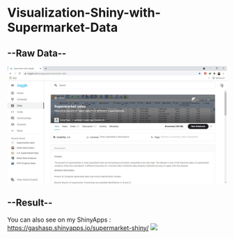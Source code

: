 # Visualization-Shiny-with-Supermarket-Data
## --Raw Data--
<img src="https://github.com/gashasp/Visualization-Shiny-with-Supermarket-Data/blob/main/Capture.JPG">

## --Result--
You can also see on my ShinyApps : https://gashasp.shinyapps.io/supermarket-shiny/
<img src="...">
